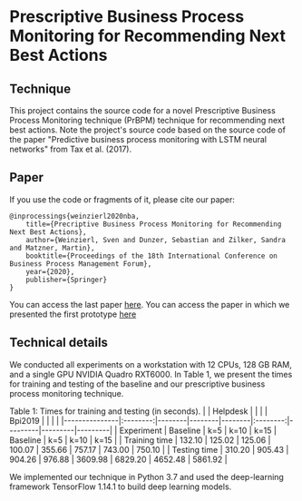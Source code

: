 # Prescriptive Business Process Monitoring for Recommending Next Best Actions

## Technique
This project contains the source code for a novel Prescriptive Business Process Monitoring technique (PrBPM) technique for recommending next best actions.
Note the project's source code based on the source code of the paper "Predictive business process monitoring with LSTM neural networks" from Tax et al. (2017). 

## Paper
If you use the code or fragments of it, please cite our paper:

```
@inprocessings{weinzierl2020nba,
    title={Precriptive Business Process Monitoring for Recommending Next Best Actions},
    author={Weinzierl, Sven and Dunzer, Sebastian and Zilker, Sandra and Matzner, Martin},
    booktitle={Proceedings of the 18th International Conference on Business Process Management Forum},
    year={2020},
    publisher={Springer}
}
```

You can access the last paper [here](https://www.researchgate.net/publication/342391344_Prescriptive_Business_Process_Monitoring_for_Recommending_Next_Best_Actions).
You can access the paper in which we presented the first prototype [here](https://library.gito.de/open-access-pdf/C12_Prescriptive_process_monitoring_-_a_technique_for_determining_next_best_actions_resub.pdf) 

## Technical details

We conducted all experiments on a workstation with 12 CPUs, 128 GB RAM, and a single GPU NVIDIA Quadro RXT6000.
In Table 1, we present the times for training and testing of the baseline and our prescriptive business process monitoring technique.

Table 1: Times for training and testing (in seconds).
|               | Helpdesk |        |        |        |  Bpi2019 |         |         |         |
|---------------|:--------:|--------|--------|--------|:--------:|---------|---------|---------|
| Experiment    | Baseline | k=5    | k=10   | k=15   | Baseline | k=5     | k=10    | k=15    |
| Training time | 132.10   | 125.02 | 125.06 | 100.07 | 355.66   | 757.17  | 743.00  | 750.10  |
| Testing time  | 310.20   | 905.43 | 904.26 | 976.88 | 3609.98  | 6829.20 | 4652.48 | 5861.92 |

We implemented our technique in Python 3.7 and used the deep-learning framework TensorFlow 1.14.1 to build deep learning models. 
